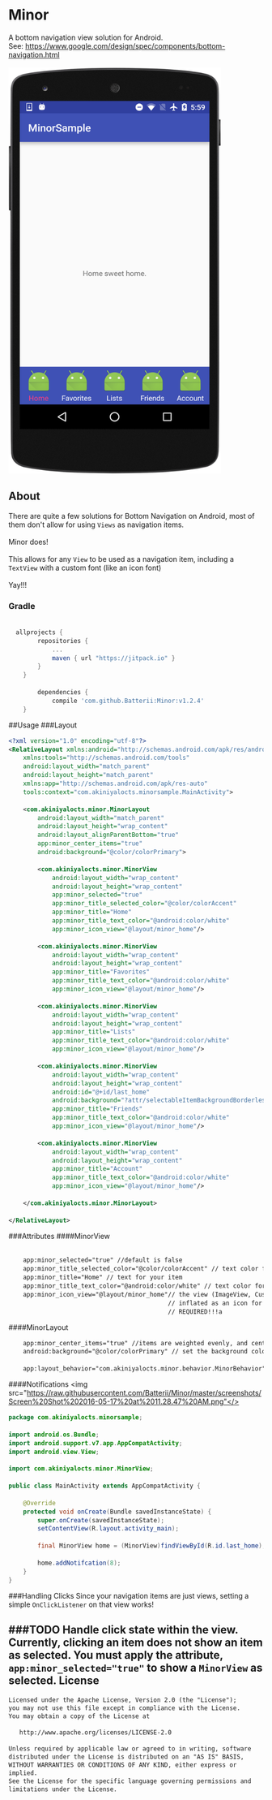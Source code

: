# Minor
A bottom navigation view solution for Android. <br>
See: https://www.google.com/design/spec/components/bottom-navigation.html<br><br>
<img src="https://raw.githubusercontent.com/Batterii/Minor/master/screenshots/device-2016-05-13-180006.png" height="800" width="420"/>

## About
There are quite a few solutions for Bottom Navigation on Android, most of them don't allow for using ```Views``` as navigation
items.<br><br>
Minor does!<br><br>
This allows for any ```View``` to be used as a navigation item, including a ```TextView``` with a custom font (like an icon
font) 
<br><br>Yay!!!

### Gradle
```gradle

  allprojects {
		repositories {
			...
			maven { url "https://jitpack.io" }
		}
	}

		dependencies {
	        compile 'com.github.Batterii:Minor:v1.2.4'
	}
```
##Usage
###Layout
```xml
<?xml version="1.0" encoding="utf-8"?>
<RelativeLayout xmlns:android="http://schemas.android.com/apk/res/android"
    xmlns:tools="http://schemas.android.com/tools"
    android:layout_width="match_parent"
    android:layout_height="match_parent"
    xmlns:app="http://schemas.android.com/apk/res-auto"
    tools:context="com.akiniyalocts.minorsample.MainActivity">

    <com.akiniyalocts.minor.MinorLayout
        android:layout_width="match_parent"
        android:layout_height="wrap_content"
        android:layout_alignParentBottom="true"
        app:minor_center_items="true"
        android:background="@color/colorPrimary">

        <com.akiniyalocts.minor.MinorView
            android:layout_width="wrap_content"
            android:layout_height="wrap_content"
            app:minor_selected="true"
            app:minor_title_selected_color="@color/colorAccent"
            app:minor_title="Home"
            app:minor_title_text_color="@android:color/white"
            app:minor_icon_view="@layout/minor_home"/>

        <com.akiniyalocts.minor.MinorView
            android:layout_width="wrap_content"
            android:layout_height="wrap_content"
            app:minor_title="Favorites"
            app:minor_title_text_color="@android:color/white"
            app:minor_icon_view="@layout/minor_home"/>

        <com.akiniyalocts.minor.MinorView
            android:layout_width="wrap_content"
            android:layout_height="wrap_content"
            app:minor_title="Lists"
            app:minor_title_text_color="@android:color/white"
            app:minor_icon_view="@layout/minor_home"/>

        <com.akiniyalocts.minor.MinorView
            android:layout_width="wrap_content"
            android:layout_height="wrap_content"
            android:id="@+id/last_home"
            android:background="?attr/selectableItemBackgroundBorderless"
            app:minor_title="Friends"
            app:minor_title_text_color="@android:color/white"
            app:minor_icon_view="@layout/minor_home"/>

        <com.akiniyalocts.minor.MinorView
            android:layout_width="wrap_content"
            android:layout_height="wrap_content"
            app:minor_title="Account"
            app:minor_title_text_color="@android:color/white"
            app:minor_icon_view="@layout/minor_home"/>

    </com.akiniyalocts.minor.MinorLayout>

</RelativeLayout>
```
###Attributes
####MinorView
```xml

    app:minor_selected="true" //default is false
    app:minor_title_selected_color="@color/colorAccent" // text color for your selected item
    app:minor_title="Home" // text for your item
    app:minor_title_text_color="@android:color/white" // text color for your unselected item
    app:minor_icon_view="@layout/minor_home"// the view (ImageView, Custom font TextView, etc.) 
                                            // inflated as an icon for your item
                                            // REQUIRED!!!a
```

####MinorLayout
```xml
    app:minor_center_items="true" //items are weighted evenly, and centered in the layout
    android:background="@color/colorPrimary" // set the background color for your layout

    app:layout_behavior="com.akiniyalocts.minor.behavior.MinorBehavior"//quick return scrolling behavior (similar to toolbar)

```

####Notifications
<img src="https://raw.githubusercontent.com/Batterii/Minor/master/screenshots/Screen%20Shot%202016-05-17%20at%2011.28.47%20AM.png"</>
```java
package com.akiniyalocts.minorsample;

import android.os.Bundle;
import android.support.v7.app.AppCompatActivity;
import android.view.View;

import com.akiniyalocts.minor.MinorView;

public class MainActivity extends AppCompatActivity {

    @Override
    protected void onCreate(Bundle savedInstanceState) {
        super.onCreate(savedInstanceState);
        setContentView(R.layout.activity_main);

        final MinorView home = (MinorView)findViewById(R.id.last_home);

        home.addNotifcation(8);
    }
}
```

###Handling Clicks
Since your navigation items are just views, setting a simple ```OnClickListener``` on that view works!

###TODO
Handle click state within the view. Currently, clicking an item does not show an item as selected. You must apply the 
attribute, ```app:minor_selected="true"``` to show a ```MinorView``` as selected.
License
--------

    Licensed under the Apache License, Version 2.0 (the "License");
    you may not use this file except in compliance with the License.
    You may obtain a copy of the License at

       http://www.apache.org/licenses/LICENSE-2.0

    Unless required by applicable law or agreed to in writing, software
    distributed under the License is distributed on an "AS IS" BASIS,
    WITHOUT WARRANTIES OR CONDITIONS OF ANY KIND, either express or implied.
    See the License for the specific language governing permissions and
    limitations under the License.

